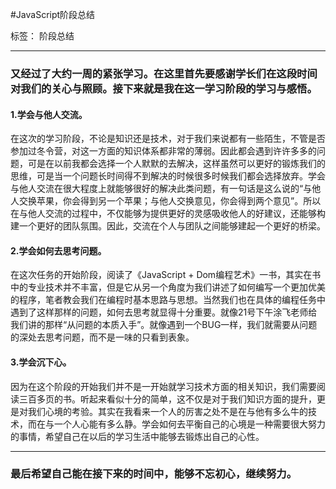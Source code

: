 ﻿#JavaScript阶段总结

标签： 阶段总结

----

### 又经过了大约一周的紧张学习。在这里首先要感谢学长们在这段时间对我们的关心与照顾。接下来就是我在这一学习阶段的学习与感悟。

#### 1.学会与他人交流。

在这次的学习阶段，不论是知识还是技术，对于我们来说都有一些陌生，不管是否参加过冬令营，对这一方面的知识体系都非常的薄弱。因此都会遇到许许多多的问题，可是在以前我都会选择一个人默默的去解决，这样虽然可以更好的锻炼我们的思维，可是当一个问题长时间得不到解决的时候很多时候我们都会选择放弃。学会与他人交流在很大程度上就能够很好的解决此类问题，有一句话是这么说的“与他人交换苹果，你会得到另一个苹果；与他人交换意见，你会得到两个意见”。所以在与他人交流的过程中，不仅能够为提供更好的灵感吸收他人的好建议，还能够构建一个更好的团队氛围。因此，交流在个人与团队之间能够建起一个更好的桥梁。

#### 2.学会如何去思考问题。

在这次任务的开始阶段，阅读了《JavaScript + Dom编程艺术》一书，其实在书中的专业技术并不丰富，但是它从另一个角度为我们讲述了如何编写一个更加优美的程序，笔者教会我们在编程时基本思路与思想。当然我们也在具体的编程任务中遇到了这样那样的问题，如何去思考就显得十分重要。就像21号下午涂飞老师给我们讲的那样“从问题的本质入手”。就像遇到一个BUG一样，我们就需要从问题的深处去思考问题，而不是一味的只看到表象。

#### 3.学会沉下心。

因为在这个阶段的开始我们并不是一开始就学习技术方面的相关知识，我们需要阅读三百多页的书。听起来看似十分的简单，这不仅是对于我们知识方面的提升，更是对我们心境的考验。其实在我看来一个人的厉害之处不是在与他有多么牛的技术，而在与一个人心能有多么静。学会如何去平衡自己的心境是一种需要很大努力的事情，希望自己在以后的学习生活中能够去锻炼出自己的心性。

---

### 最后希望自己能在接下来的时间中，能够不忘初心，继续努力。





